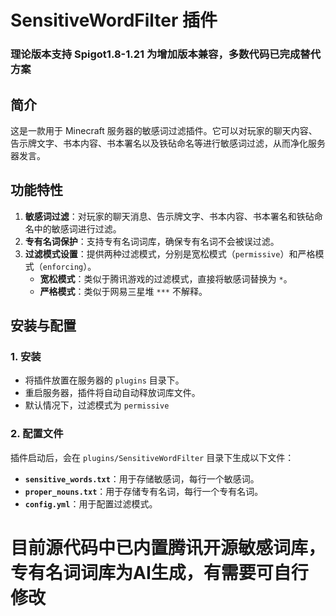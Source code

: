 # SensitiveWordFilter 插件
### 理论版本支持 Spigot1.8-1.21 为增加版本兼容，多数代码已完成替代方案
## 简介
这是一款用于 Minecraft 服务器的敏感词过滤插件。它可以对玩家的聊天内容、告示牌文字、书本内容、书本署名以及铁砧命名等进行敏感词过滤，从而净化服务器发言。

## 功能特性
1. **敏感词过滤**：对玩家的聊天消息、告示牌文字、书本内容、书本署名和铁砧命名中的敏感词进行过滤。
2. **专有名词保护**：支持专有名词词库，确保专有名词不会被误过滤。
3. **过滤模式设置**：提供两种过滤模式，分别是宽松模式（`permissive`）和严格模式（`enforcing`）。
    - **宽松模式**：类似于腾讯游戏的过滤模式，直接将敏感词替换为 `*`。
    - **严格模式**：类似于网易三星堆 `***` 不解释。

## 安装与配置

### 1. 安装
- 将插件放置在服务器的 `plugins` 目录下。
- 重启服务器，插件将自动自动释放词库文件。
- 默认情况下，过滤模式为 `permissive`

### 2. 配置文件
插件启动后，会在 `plugins/SensitiveWordFilter` 目录下生成以下文件：
- **`sensitive_words.txt`**：用于存储敏感词，每行一个敏感词。
- **`proper_nouns.txt`**：用于存储专有名词，每行一个专有名词。
- **`config.yml`**：用于配置过滤模式。

# 目前源代码中已内置腾讯开源敏感词库，专有名词词库为AI生成，有需要可自行修改
